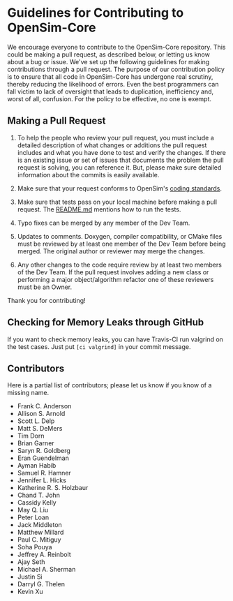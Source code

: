 Guidelines for Contributing to OpenSim-Core
===========================================

We encourage everyone to contribute to the OpenSim-Core repository. This could be making a pull request, as described below, or letting us know about a bug or issue. We've set up the following guidelines for making contributions through a pull request. The purpose of our contribution policy is to ensure that all code in OpenSim-Core has undergone real scrutiny, thereby reducing the likelihood of errors. Even the best programmers can fall victim to lack of oversight that leads to duplication, inefficiency and, worst of all, confusion. For the policy to be effective, no one is exempt.


Making a Pull Request
---------------------
1. To help the people who review your pull request, you must include a detailed description of what changes or additions the pull request includes and what you have done to test and verify the changes. If there is an existing issue or set of issues that documents the problem the pull request is solving, you can reference it. But, please make sure detailed information about the commits is easily available.

2. Make sure that your request conforms to OpenSim's [coding standards](http://simtk-confluence.stanford.edu:8080/display/OpenSim/OpenSim+Coding+Standards).

3. Make sure that tests pass on your local machine before making a pull request. The [README.md](https://github.com/opensim-org/opensim-core) mentions how to run the tests.

4. Typo fixes can be merged by any member of the Dev Team.

5. Updates to comments. Doxygen, compiler compatibility, or CMake files must be reviewed by at least one member of the Dev Team before being merged. The original author or reviewer may merge the changes.

6. Any other changes to the code require review by at least two members of the Dev Team. If the pull request involves adding a new class or performing a major object/algorithm refactor one of these reviewers must be an Owner.

Thank you for contributing!


Checking for Memory Leaks through GitHub
----------------------------------------
If you want to check memory leaks, you can have Travis-CI run valgrind on the test cases. Just put `[ci valgrind]` in your commit message.


Contributors
------------
Here is a partial list of contributors; please let us know if you know of a missing name.

- Frank C. Anderson
- Allison S. Arnold
- Scott L. Delp
- Matt S. DeMers
- Tim Dorn
- Brian Garner
- Saryn R. Goldberg
- Eran Guendelman
- Ayman Habib
- Samuel R. Hamner
- Jennifer L. Hicks
- Katherine R. S. Holzbaur
- Chand T. John
- Cassidy Kelly
- May Q. Liu
- Peter Loan
- Jack Middleton
- Matthew Millard
- Paul C. Mitiguy
- Soha Pouya
- Jeffrey A. Reinbolt
- Ajay Seth
- Michael A. Sherman
- Justin Si
- Darryl G. Thelen
- Kevin Xu
